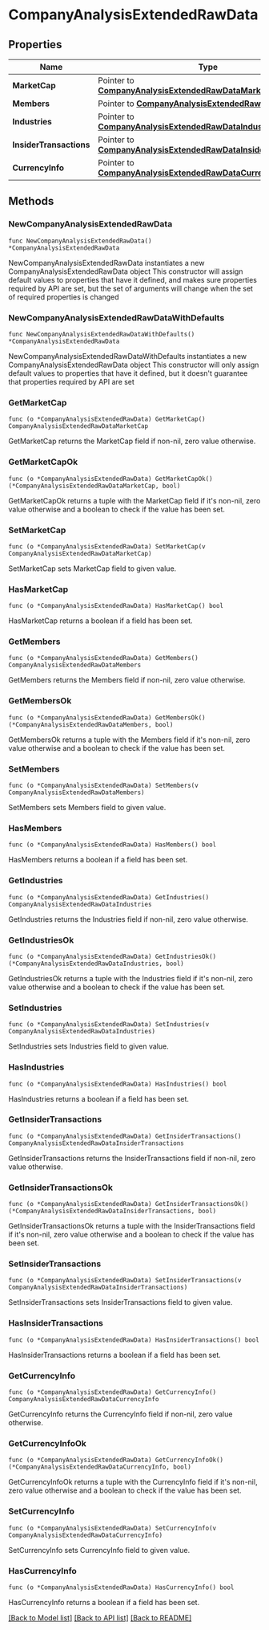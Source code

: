 # CompanyAnalysisExtendedRawData

## Properties

Name | Type | Description | Notes
------------ | ------------- | ------------- | -------------
**MarketCap** | Pointer to [**CompanyAnalysisExtendedRawDataMarketCap**](CompanyAnalysisExtendedRawDataMarketCap.md) |  | [optional] 
**Members** | Pointer to [**CompanyAnalysisExtendedRawDataMembers**](CompanyAnalysisExtendedRawDataMembers.md) |  | [optional] 
**Industries** | Pointer to [**CompanyAnalysisExtendedRawDataIndustries**](CompanyAnalysisExtendedRawDataIndustries.md) |  | [optional] 
**InsiderTransactions** | Pointer to [**CompanyAnalysisExtendedRawDataInsiderTransactions**](CompanyAnalysisExtendedRawDataInsiderTransactions.md) |  | [optional] 
**CurrencyInfo** | Pointer to [**CompanyAnalysisExtendedRawDataCurrencyInfo**](CompanyAnalysisExtendedRawDataCurrencyInfo.md) |  | [optional] 

## Methods

### NewCompanyAnalysisExtendedRawData

`func NewCompanyAnalysisExtendedRawData() *CompanyAnalysisExtendedRawData`

NewCompanyAnalysisExtendedRawData instantiates a new CompanyAnalysisExtendedRawData object
This constructor will assign default values to properties that have it defined,
and makes sure properties required by API are set, but the set of arguments
will change when the set of required properties is changed

### NewCompanyAnalysisExtendedRawDataWithDefaults

`func NewCompanyAnalysisExtendedRawDataWithDefaults() *CompanyAnalysisExtendedRawData`

NewCompanyAnalysisExtendedRawDataWithDefaults instantiates a new CompanyAnalysisExtendedRawData object
This constructor will only assign default values to properties that have it defined,
but it doesn't guarantee that properties required by API are set

### GetMarketCap

`func (o *CompanyAnalysisExtendedRawData) GetMarketCap() CompanyAnalysisExtendedRawDataMarketCap`

GetMarketCap returns the MarketCap field if non-nil, zero value otherwise.

### GetMarketCapOk

`func (o *CompanyAnalysisExtendedRawData) GetMarketCapOk() (*CompanyAnalysisExtendedRawDataMarketCap, bool)`

GetMarketCapOk returns a tuple with the MarketCap field if it's non-nil, zero value otherwise
and a boolean to check if the value has been set.

### SetMarketCap

`func (o *CompanyAnalysisExtendedRawData) SetMarketCap(v CompanyAnalysisExtendedRawDataMarketCap)`

SetMarketCap sets MarketCap field to given value.

### HasMarketCap

`func (o *CompanyAnalysisExtendedRawData) HasMarketCap() bool`

HasMarketCap returns a boolean if a field has been set.

### GetMembers

`func (o *CompanyAnalysisExtendedRawData) GetMembers() CompanyAnalysisExtendedRawDataMembers`

GetMembers returns the Members field if non-nil, zero value otherwise.

### GetMembersOk

`func (o *CompanyAnalysisExtendedRawData) GetMembersOk() (*CompanyAnalysisExtendedRawDataMembers, bool)`

GetMembersOk returns a tuple with the Members field if it's non-nil, zero value otherwise
and a boolean to check if the value has been set.

### SetMembers

`func (o *CompanyAnalysisExtendedRawData) SetMembers(v CompanyAnalysisExtendedRawDataMembers)`

SetMembers sets Members field to given value.

### HasMembers

`func (o *CompanyAnalysisExtendedRawData) HasMembers() bool`

HasMembers returns a boolean if a field has been set.

### GetIndustries

`func (o *CompanyAnalysisExtendedRawData) GetIndustries() CompanyAnalysisExtendedRawDataIndustries`

GetIndustries returns the Industries field if non-nil, zero value otherwise.

### GetIndustriesOk

`func (o *CompanyAnalysisExtendedRawData) GetIndustriesOk() (*CompanyAnalysisExtendedRawDataIndustries, bool)`

GetIndustriesOk returns a tuple with the Industries field if it's non-nil, zero value otherwise
and a boolean to check if the value has been set.

### SetIndustries

`func (o *CompanyAnalysisExtendedRawData) SetIndustries(v CompanyAnalysisExtendedRawDataIndustries)`

SetIndustries sets Industries field to given value.

### HasIndustries

`func (o *CompanyAnalysisExtendedRawData) HasIndustries() bool`

HasIndustries returns a boolean if a field has been set.

### GetInsiderTransactions

`func (o *CompanyAnalysisExtendedRawData) GetInsiderTransactions() CompanyAnalysisExtendedRawDataInsiderTransactions`

GetInsiderTransactions returns the InsiderTransactions field if non-nil, zero value otherwise.

### GetInsiderTransactionsOk

`func (o *CompanyAnalysisExtendedRawData) GetInsiderTransactionsOk() (*CompanyAnalysisExtendedRawDataInsiderTransactions, bool)`

GetInsiderTransactionsOk returns a tuple with the InsiderTransactions field if it's non-nil, zero value otherwise
and a boolean to check if the value has been set.

### SetInsiderTransactions

`func (o *CompanyAnalysisExtendedRawData) SetInsiderTransactions(v CompanyAnalysisExtendedRawDataInsiderTransactions)`

SetInsiderTransactions sets InsiderTransactions field to given value.

### HasInsiderTransactions

`func (o *CompanyAnalysisExtendedRawData) HasInsiderTransactions() bool`

HasInsiderTransactions returns a boolean if a field has been set.

### GetCurrencyInfo

`func (o *CompanyAnalysisExtendedRawData) GetCurrencyInfo() CompanyAnalysisExtendedRawDataCurrencyInfo`

GetCurrencyInfo returns the CurrencyInfo field if non-nil, zero value otherwise.

### GetCurrencyInfoOk

`func (o *CompanyAnalysisExtendedRawData) GetCurrencyInfoOk() (*CompanyAnalysisExtendedRawDataCurrencyInfo, bool)`

GetCurrencyInfoOk returns a tuple with the CurrencyInfo field if it's non-nil, zero value otherwise
and a boolean to check if the value has been set.

### SetCurrencyInfo

`func (o *CompanyAnalysisExtendedRawData) SetCurrencyInfo(v CompanyAnalysisExtendedRawDataCurrencyInfo)`

SetCurrencyInfo sets CurrencyInfo field to given value.

### HasCurrencyInfo

`func (o *CompanyAnalysisExtendedRawData) HasCurrencyInfo() bool`

HasCurrencyInfo returns a boolean if a field has been set.


[[Back to Model list]](../README.md#documentation-for-models) [[Back to API list]](../README.md#documentation-for-api-endpoints) [[Back to README]](../README.md)



